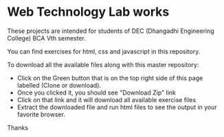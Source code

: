 # Web Technology Lab works

These projects are intended for students of DEC (Dhangadhi Engineering College)
BCA Vth semester.

You can find exercises for html, css and javascript in this repository.

To download all the available files along with this master repository:

* Click on the Green button that is on the top right side of this page labelled
(Clone or download).
* Once you clicked it, you should see "Download Zip" link
* Click on that link and it will download all available exercise files
* Extract the downloaded file and run html files to see the output in your
  favorite browser.

Thanks
